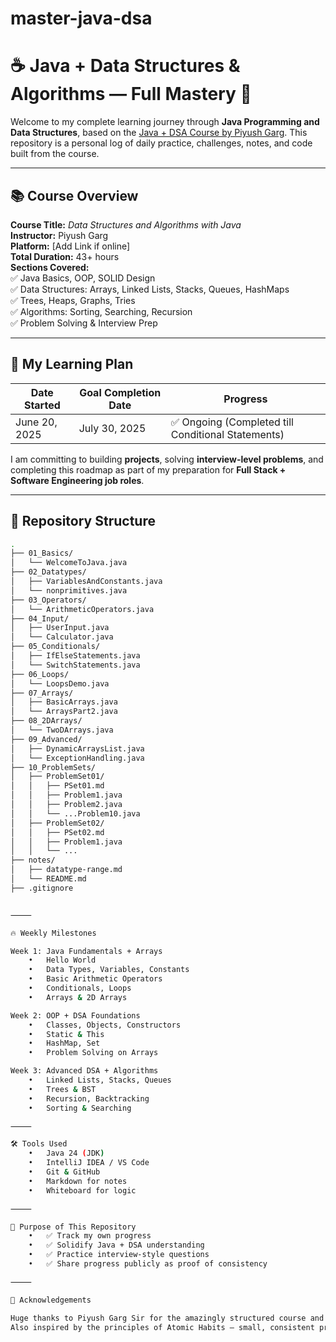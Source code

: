 # master-java-dsa

# ☕ Java + Data Structures & Algorithms — Full Mastery 🚀

Welcome to my complete learning journey through **Java Programming and Data Structures**, based on the [Java + DSA Course by Piyush Garg](#). This repository is a personal log of daily practice, challenges, notes, and code built from the course.

---

## 📚 Course Overview

**Course Title:** _Data Structures and Algorithms with Java_  
**Instructor:** Piyush Garg  
**Platform:** [Add Link if online]  
**Total Duration:** 43+ hours  
**Sections Covered:**  
✅ Java Basics, OOP, SOLID Design  
✅ Data Structures: Arrays, Linked Lists, Stacks, Queues, HashMaps  
✅ Trees, Heaps, Graphs, Tries  
✅ Algorithms: Sorting, Searching, Recursion  
✅ Problem Solving & Interview Prep

---

## 🧠 My Learning Plan

| Date Started  | Goal Completion Date | Progress   |
| ------------- | -------------------- | ---------- |
| June 20, 2025 | July 30, 2025        | ✅ Ongoing (Completed till Conditional Statements) |

I am committing to building **projects**, solving **interview-level problems**, and completing this roadmap as part of my preparation for **Full Stack + Software Engineering job roles**.

---

## 📁 Repository Structure

```bash
.
├── 01_Basics/
│   └── WelcomeToJava.java
├── 02_Datatypes/
│   ├── VariablesAndConstants.java
│   └── nonprimitives.java
├── 03_Operators/
│   └── ArithmeticOperators.java
├── 04_Input/
│   ├── UserInput.java
│   └── Calculator.java
├── 05_Conditionals/
│   ├── IfElseStatements.java
│   └── SwitchStatements.java
├── 06_Loops/
│   └── LoopsDemo.java
├── 07_Arrays/
│   ├── BasicArrays.java
│   └── ArraysPart2.java
├── 08_2DArrays/
│   └── TwoDArrays.java
├── 09_Advanced/
│   ├── DynamicArraysList.java
│   └── ExceptionHandling.java
├── 10_ProblemSets/
│   ├── ProblemSet01/
│   │   ├── PSet01.md
│   │   ├── Problem1.java
│   │   ├── Problem2.java
│   │   └── ...Problem10.java
│   ├── ProblemSet02/
│   │   ├── PSet02.md
│   │   ├── Problem1.java
│   │   └── ...
├── notes/
│   ├── datatype-range.md
│   └── README.md
├── .gitignore


⸻

🔥 Weekly Milestones

Week 1: Java Fundamentals + Arrays
	•	Hello World
	•	Data Types, Variables, Constants
	•	Basic Arithmetic Operators
	•	Conditionals, Loops
	•	Arrays & 2D Arrays

Week 2: OOP + DSA Foundations
	•	Classes, Objects, Constructors
	•	Static & This
	•	HashMap, Set
	•	Problem Solving on Arrays

Week 3: Advanced DSA + Algorithms
	•	Linked Lists, Stacks, Queues
	•	Trees & BST
	•	Recursion, Backtracking
	•	Sorting & Searching

⸻

🛠️ Tools Used
	•	Java 24 (JDK)
	•	IntelliJ IDEA / VS Code
	•	Git & GitHub
	•	Markdown for notes
	•	Whiteboard for logic

⸻

📌 Purpose of This Repository
	•	✅ Track my own progress
	•	✅ Solidify Java + DSA understanding
	•	✅ Practice interview-style questions
	•	✅ Share progress publicly as proof of consistency

⸻

🙏 Acknowledgements

Huge thanks to Piyush Garg Sir for the amazingly structured course and the clarity of explanation.
Also inspired by the principles of Atomic Habits — small, consistent progress daily adds up.
